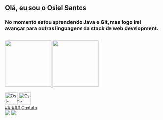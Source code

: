 ## Olá, eu sou o Osiel Santos
### No momento estou aprendendo Java e Git, mas logo irei avançar para outras linguagens da stack de web development.

##

 <div>
  <a href="https://github.com/OsielJr">
  <img height="150em" src="https://github-readme-stats.vercel.app/api?username=OsielJr&show_icons=true&theme=dracula&include_all_commits=true&count_private=true"/>
  <img height="150em" src="https://github-readme-stats.vercel.app/api/top-langs/?username=OsielJr&layout=compact&langs_count=7&theme=dracula"/>
</div>
 <div style="display: inline_block"><br>
  <img align="center" alt="Osi-Java" height="40" width="40" src="https://cdn.jsdelivr.net/gh/devicons/devicon/icons/java/java-original.svg">
  <img align="center" alt="Osi-Java" height="40" width="40" src="https://cdn.jsdelivr.net/gh/devicons/devicon/icons/git/git-original.svg">
  </div>
 ##
 ### Contato
 <div> 
   <a href = "mailto:osieljr2011@hotmail.com"><img src="https://image.flaticon.com/icons/png/512/732/732223.png"></a>
  <a href="https://www.linkedin.com/in/osiel-s-27561410b/" target="_blank"><img src="https://img.shields.io/badge/-LinkedIn-%230077B5?style=for-the-badge&logo=linkedin&logoColor=white" target="_blank"></a> 
</div>
